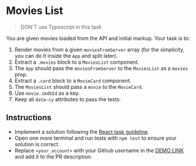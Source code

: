 # Movies List

> DON'T use Typescirpt in this task

You are given movies loaded from the API and initial markup. Your task is to:

1. Render movies from a given `moviesFromServer` array (for the simplicity, you can do it inside the `App` and split later).
1. Extract a `.movies` block to a `MoviesList` component.
1. The `App` should pass the `moviesFromServer` to the `MoviesList` as a `movies` prop.
1. Extract a `.card` block to a `MovieCard` component.
1. The `MoviesList` should pass a `movie` to the `MovieCard`.
1. Use `movie.imdbId` as a key.
1. Keep all `data-cy` attributes to pass the tests.

## Instructions
- Implement a solution following the [React task guideline](https://github.com/mate-academy/react_task-guideline#react-tasks-guideline).
- Open one more terminal and run tests with `npm test` to ensure your solution is correct.
- Replace `<your_account>` with your Github username in the [DEMO LINK](https://<your_account>.github.io/react_movies-list-js/) and add it to the PR description.
